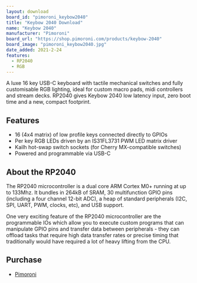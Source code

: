 ```yaml
---
layout: download
board_id: "pimoroni_keybow2040"
title: "Keybow 2040 Download"
name: "Keybow 2040"
manufacturer: "Pimoroni"
board_url: "https://shop.pimoroni.com/products/keybow-2040"
board_image: "pimoroni_keybow2040.jpg"
date_added: 2021-2-24
features:
  - RP2040
  - RGB
---
```


A luxe 16 key USB-C keyboard with tactile mechanical switches and fully customisable RGB lighting, ideal for custom macro pads, midi controllers and stream decks. RP2040 gives Keybow 2040 low latency input, zero boot time and a new, compact footprint.

## Features
* 16 (4x4 matrix) of low profile keys connected directly to GPIOs 
* Per key RGB LEDs driven by an IS31FL3731 PWM LED matrix driver
* Kailh hot-swap switch sockets (for Cherry MX-compatible switches)
* Powered and programmable via USB-C

## About the RP2040
The RP2040 microcontroller is a dual core ARM Cortex M0+ running at up to 133Mhz. It bundles in 264kB of SRAM, 30 multifunction GPIO pins (including a four channel 12-bit ADC), a heap of standard peripherals (I2C, SPI, UART, PWM, clocks, etc), and USB support.

One very exciting feature of the RP2040 microcontroller are the programmable IOs which allow you to execute custom programs that can manipulate GPIO pins and transfer data between peripherals - they can offload tasks that require high data transfer rates or precise timing that traditionally would have required a lot of heavy lifting from the CPU.

## Purchase
* [Pimoroni](https://shop.pimoroni.com/products/keybow-2040)

